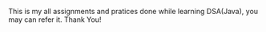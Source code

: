This is my all assignments and pratices done while learning DSA(Java),
you may can refer it.
Thank You!
